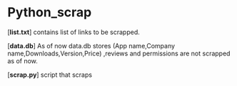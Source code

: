 # Python_scrap
[<b>list.txt</b>] contains list of links to be scrapped.

[<b>data.db</b>]  As of now data.db stores (App name,Company name,Downloads,Version,Price) ,reviews and permissions are not scrapped as of now.

[<b>scrap.py</b>] script that scraps
